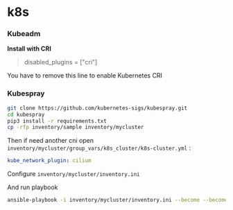# k8s

### Kubeadm

**Install with CRI**

> disabled\_plugins = \["cri"]

You have to remove this line to enable Kubernetes CRI

### Kubespray

```bash
git clone https://github.com/kubernetes-sigs/kubespray.git
cd kubespray
pip3 install -r requirements.txt
cp -rfp inventory/sample inventory/mycluster
```

Then if need another cni open `inventory/mycluster/group_vars/k8s_cluster/k8s-cluster.yml` :&#x20;

```yaml
kube_network_plugin: cilium
```

Configure `inventory/mycluster/inventory.ini`&#x20;

And run playbook

```bash
ansible-playbook -i inventory/mycluster/inventory.ini --become --become-user=root cluster.yml
```
